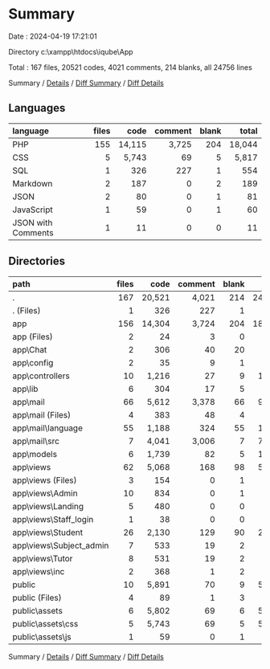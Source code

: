 # Summary

Date : 2024-04-19 17:21:01

Directory c:\\xampp\\htdocs\\iqube\\App

Total : 167 files,  20521 codes, 4021 comments, 214 blanks, all 24756 lines

Summary / [Details](details.md) / [Diff Summary](diff.md) / [Diff Details](diff-details.md)

## Languages
| language | files | code | comment | blank | total |
| :--- | ---: | ---: | ---: | ---: | ---: |
| PHP | 155 | 14,115 | 3,725 | 204 | 18,044 |
| CSS | 5 | 5,743 | 69 | 5 | 5,817 |
| SQL | 1 | 326 | 227 | 1 | 554 |
| Markdown | 2 | 187 | 0 | 2 | 189 |
| JSON | 2 | 80 | 0 | 1 | 81 |
| JavaScript | 1 | 59 | 0 | 1 | 60 |
| JSON with Comments | 1 | 11 | 0 | 0 | 11 |

## Directories
| path | files | code | comment | blank | total |
| :--- | ---: | ---: | ---: | ---: | ---: |
| . | 167 | 20,521 | 4,021 | 214 | 24,756 |
| . (Files) | 1 | 326 | 227 | 1 | 554 |
| app | 156 | 14,304 | 3,724 | 204 | 18,232 |
| app (Files) | 2 | 24 | 3 | 0 | 27 |
| app\\Chat | 2 | 306 | 40 | 20 | 366 |
| app\\config | 2 | 35 | 9 | 1 | 45 |
| app\\controllers | 10 | 1,216 | 27 | 9 | 1,252 |
| app\\lib | 6 | 304 | 17 | 5 | 326 |
| app\\mail | 66 | 5,612 | 3,378 | 66 | 9,056 |
| app\\mail (Files) | 4 | 383 | 48 | 4 | 435 |
| app\\mail\\language | 55 | 1,188 | 324 | 55 | 1,567 |
| app\\mail\\src | 7 | 4,041 | 3,006 | 7 | 7,054 |
| app\\models | 6 | 1,739 | 82 | 5 | 1,826 |
| app\\views | 62 | 5,068 | 168 | 98 | 5,334 |
| app\\views (Files) | 3 | 154 | 0 | 1 | 155 |
| app\\views\\Admin | 10 | 834 | 0 | 1 | 835 |
| app\\views\\Landing | 5 | 480 | 0 | 0 | 480 |
| app\\views\\Staff_login | 1 | 38 | 0 | 0 | 38 |
| app\\views\\Student | 26 | 2,130 | 129 | 90 | 2,349 |
| app\\views\\Subject_admin | 7 | 533 | 19 | 2 | 554 |
| app\\views\\Tutor | 8 | 531 | 19 | 2 | 552 |
| app\\views\\inc | 2 | 368 | 1 | 2 | 371 |
| public | 10 | 5,891 | 70 | 9 | 5,970 |
| public (Files) | 4 | 89 | 1 | 3 | 93 |
| public\\assets | 6 | 5,802 | 69 | 6 | 5,877 |
| public\\assets\\css | 5 | 5,743 | 69 | 5 | 5,817 |
| public\\assets\\js | 1 | 59 | 0 | 1 | 60 |

Summary / [Details](details.md) / [Diff Summary](diff.md) / [Diff Details](diff-details.md)